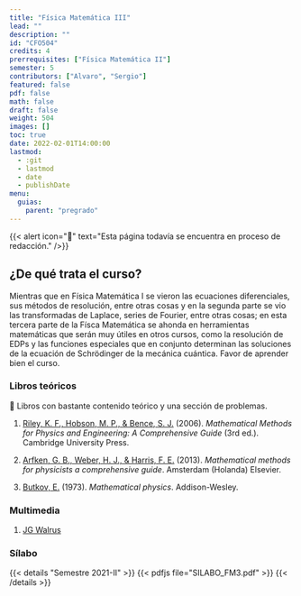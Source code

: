 ```yaml
---
title: "Física Matemática III"
lead: ""
description: ""
id: "CFO504"
credits: 4
prerrequisites: ["Física Matemática II"]
semester: 5
contributors: ["Alvaro", "Sergio"]
featured: false
pdf: false
math: false
draft: false
weight: 504
images: []
toc: true
date: 2022-02-01T14:00:00
lastmod:
  - :git
  - lastmod
  - date
  - publishDate
menu:
  guias:
    parent: "pregrado"
---
```


{{< alert icon="🔔" text="Esta página todavía se encuentra en proceso de redacción." />}}

## ¿De qué trata el curso?

Mientras que en Física Matemática I se vieron las ecuaciones diferenciales, sus métodos de resolución, entre otras cosas y en la segunda parte se vio las transformadas de Laplace, series de Fourier, entre otras cosas; en esta tercera parte de la Físca Matemática se ahonda en herramientas matemáticas que serán muy útiles en otros cursos, como la resolución de EDPs y las funciones especiales que en conjunto determinan las soluciones de la ecuación de Schrödinger de la mecánica cuántica. Favor de aprender bien el curso.

### Libros teóricos

🔸 Libros con bastante contenido teórico y una sección de problemas.

1. [Riley, K. F., Hobson, M. P., & Bence, S. J.](https://drive.google.com/file/d/1HQNttx19dTLOdeoRoGpca7c9nFsA2xbD/view?usp=sharing) (2006). *Mathematical Methods for Physics and Engineering: A Comprehensive Guide* (3rd ed.). Cambridge University Press.

2. [Arfken, G. B., Weber, H. J., & Harris, F. E.](https://drive.google.com/file/d/1r75mbP2igqV4Ruk3D3e3-lvh4mQqwVns/view?usp=sharing) (2013). *Mathematical methods for physicists a comprehensive guide*. Amsterdam (Holanda) Elsevier.

3. [Butkov, E.](https://drive.google.com/file/d/10_3wi7Zc2NuF_57YlUrCnSf49HMFLS5e/view?usp=sharing) (1973). *Mathematical physics*. Addison-Wesley.

### Multimedia

1. [JG Walrus](https://www.youtube.com/playlist?list=PLCQC2nnvRCg3_iB9sedj2FikmQdRlZx_N)

### Sílabo

{{< details "Semestre 2021-II" >}}
{{< pdfjs file="SILABO_FM3.pdf" >}}
{{< /details >}}
